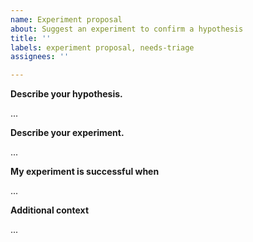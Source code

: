 ```yaml
---
name: Experiment proposal
about: Suggest an experiment to confirm a hypothesis
title: ''
labels: experiment proposal, needs-triage
assignees: ''

---
```


**Describe your hypothesis.**

...

**Describe your experiment.**

...

**My experiment is successful when**

...

**Additional context**

...
